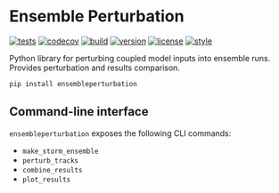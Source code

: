 # Ensemble Perturbation

[![tests](https://github.com/noaa-ocs-modeling/EnsemblePerturbation/workflows/tests/badge.svg)](https://github.com/noaa-ocs-modeling/EnsemblePerturbation/actions?query=workflow%3Atests)
[![codecov](https://codecov.io/gh/noaa-ocs-modeling/ensembleperturbation/branch/main/graph/badge.svg?token=4DwZePHp18)](https://codecov.io/gh/noaa-ocs-modeling/ensembleperturbation)
[![build](https://github.com/noaa-ocs-modeling/EnsemblePerturbation/workflows/build/badge.svg)](https://github.com/noaa-ocs-modeling/EnsemblePerturbation/actions?query=workflow%3Abuild)
[![version](https://img.shields.io/pypi/v/EnsemblePerturbation)](https://pypi.org/project/EnsemblePerturbation)
[![license](https://img.shields.io/github/license/noaa-ocs-modeling/EnsemblePerturbation)](https://creativecommons.org/share-your-work/public-domain/cc0)
[![style](https://sourceforge.net/p/oitnb/code/ci/default/tree/_doc/_static/oitnb.svg?format=raw)](https://sourceforge.net/p/oitnb/code)

Python library for perturbing coupled model inputs into ensemble runs. Provides
perturbation and results comparison.

```bash
pip install ensembleperturbation
```

## Command-line interface

`ensembleperturbation` exposes the following CLI commands:

- `make_storm_ensemble`
- `perturb_tracks`
- `combine_results`
- `plot_results`
